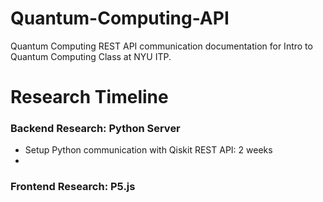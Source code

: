 # Quantum-Computing-API
Quantum Computing REST API communication documentation for Intro to Quantum Computing Class at NYU ITP.

# Research Timeline
### Backend Research: Python Server
* Setup Python communication with Qiskit REST API: 2 weeks
* 
### Frontend Research: P5.js
